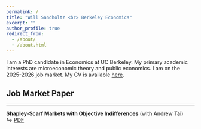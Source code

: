 ```yaml
---
permalink: /
title: "Will Sandholtz <br> Berkeley Economics"
excerpt: ""
author_profile: true
redirect_from: 
  - /about/
  - /about.html
---
```


I am a PhD candidate in Economics at UC Berkeley.  My primary academic interests are microeconomic theory and public economics.  I am on the 2025-2026 job market.  My CV is available [here](https://willsandholtz.github.io/files/whs_cv.pdf).

## Job Market Paper
---

**Shapley-Scarf Markets with Objective Indifferences** (with Andrew Tai)  
&#x21AA; [PDF](https://willsandholtz.github.io/research/sandholtztai_shapleyscarf.pdf) 
